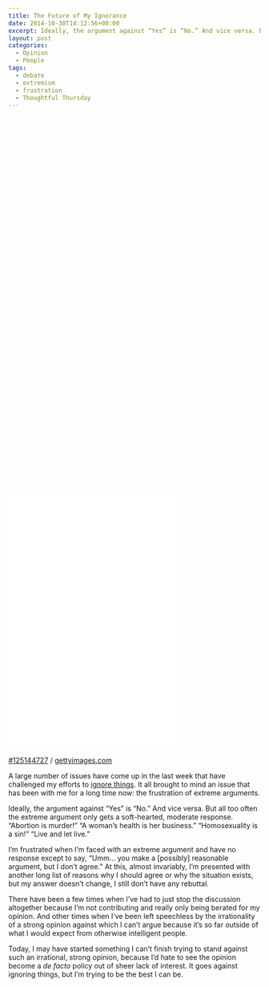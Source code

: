 ```yaml
---
title: The Future of My Ignorance
date: 2014-10-30T14:12:56+00:00
excerpt: Ideally, the argument against “Yes” is “No.” And vice versa. But all too often the extreme argument only gets a moderate response.
layout: post
categories:
  - Opinion
  - People
tags:
  - debate
  - extremism
  - frustration
  - Thoughtful Thursday
---
```


<div class="getty embed image alignright">
  <div style="padding:150.000000% 0 0 0">
    <iframe src="//embed.gettyimages.com/embed/125144727?et=rLyB3TsGSaxYBsZ_AQfnzg&viewMoreLink=off&sig=A7bY6utRrP7hXko_fRKMKcXhRDlLs-8vhrebXSAv1zw=&caption=true" width="338" height="507" scrolling="no" frameborder="0"></iframe>
  </div>
  <p>
    <a href="http://www.gettyimages.com/detail/125144727" target="_blank" rel="noopener noreferrer">#125144727</a> /
    <a href="http://www.gettyimages.com" target="_blank" rel="noopener noreferrer">gettyimages.com</a>
  </p>
</div>

A large number of issues have come up in the last week that have challenged my efforts to [ignore things](http://craigmcn.ca/greed-self-interest-ignorance.html 'Greed, Self-Interest and Ignorance'). It all brought to mind an issue that has been with me for a long time now: the frustration of extreme arguments.

Ideally, the argument against &#8220;Yes&#8221; is &#8220;No.&#8221; And vice versa. But all too often the extreme argument only gets a soft-hearted, moderate response. &#8220;Abortion is murder!&#8221; &#8220;A woman&#8217;s health is her business.&#8221; &#8220;Homosexuality is a sin!&#8221; &#8220;Live and let live.&#8221;

I&#8217;m frustrated when I&#8217;m faced with an extreme argument and have no response except to say, &#8220;Umm… you make a [possibly] reasonable argument, but I don&#8217;t agree.&#8221; At this, almost invariably, I&#8217;m presented with another long list of reasons why I should agree or why the situation exists, but my answer doesn&#8217;t change, I still don&#8217;t have any rebuttal.

There have been a few times when I&#8217;ve had to just stop the discussion altogether because I&#8217;m not contributing and really only being berated for my opinion. And other times when I&#8217;ve been left speechless by the irrationality of a strong opinion against which I can&#8217;t argue because it&#8217;s so far outside of what I would expect from otherwise intelligent people.

Today, I may have started something I can&#8217;t finish trying to stand against such an irrational, strong opinion, because I&#8217;d hate to see the opinion become a _de facto_ policy out of sheer lack of interest. It goes against ignoring things, but I&#8217;m trying to be the best I can be.
